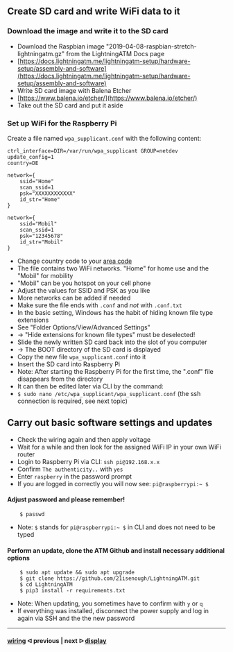 ## Create SD card and write WiFi data to it

### Download the image and write it to the SD card

- Download the Raspbian image "2019-04-08-raspbian-stretch-lightningatm.gz" from the LightningATM Docs page
- [https://docs.lightningatm.me/lightningatm-setup/hardware-setup/assembly-and-software](https://docs.lightningatm.me/lightningatm-setup/hardware-setup/assembly-and-software)
- Write SD card image with Balena Etcher
- [https://www.balena.io/etcher/](https://www.balena.io/etcher/)
- Take out the SD card and put it aside

### Set up WiFi for the Raspberry Pi

Create a file named `wpa_supplicant.conf` with the following content:

```
ctrl_interface=DIR=/var/run/wpa_supplicant GROUP=netdev
update_config=1
country=DE

network={
	ssid="Home"
	scan_ssid=1
	psk="XXXXXXXXXXXX"
	id_str="Home"
}

network={
	ssid="Mobil"
	scan_ssid=1
	psk="12345678"
	id_str="Mobil"
}
```

- Change country code to your [area code](https://www.arubanetworks.com/techdocs/InstantWenger_Mobile/Advanced/Content/Instant%20User%20Guide%20-%20volumes/Country_Codes_List.htm)
- The file contains two WiFi networks. "Home" for home use and the "Mobil" for mobility
- "Mobil" can be you hotspot on your cell phone 
- Adjust the values for SSID and PSK as you like
- More networks can be added if needed
- Make sure the file ends with `.conf` and *not* with `.conf.txt`
- In the basic setting, Windows has the habit of hiding known file type extensions
- See "Folder Options/View/Advanced Settings"
- -> "Hide extensions for known file types" must be deselected!
- Slide the newly written SD card back into the slot of you computer
- -> The BOOT directory of the SD card is displayed
- Copy the new file `wpa_supplicant.conf` into it
- Insert the SD card into Raspberry Pi
- Note: After starting the Raspberry Pi for the first time, the ".conf" file disappears from the directory
- It can then be edited later via CLI by the command:
- `$ sudo nano /etc/wpa_supplicant/wpa_supplicant.conf` (the ssh connection is required, see next topic)

## Carry out basic software settings and updates

- Check the wiring again and then apply voltage
- Wait for a while and then look for the assigned WiFi IP in your own WiFi router
- Login to Raspberry Pi via CLI: `ssh pi@192.168.x.x`
- Confirm `The authenticity..` with `yes`
- Enter `raspberry` in the password prompt
- If you are logged in correctly you will now see: `pi@raspberrypi:~ $`

#### Adjust password and please remember!

```
	$ passwd
```

- Note: `$` stands for `pi@raspberrypi:~ $` in CLI and does not need to be typed

#### Perform an update, clone the ATM Github and install necessary additional options

```
	$ sudo apt update && sudo apt upgrade
	$ git clone https://github.com/21isenough/LightningATM.git
	$ cd LightningATM
	$ pip3 install -r requirements.txt
```

- Note: When updating, you sometimes have to confirm with `y` or `q`
- If everything was installed, disconnect the power supply and log in again via SSH and the the new password

---

#### [wiring](/docs/guide/wiring.md)  ᐊ  previous | next  ᐅ  [display](/docs/guide/display.md)
